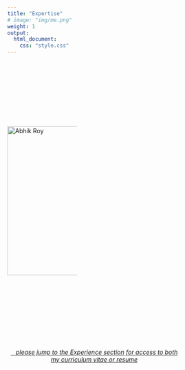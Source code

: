 ```yaml
---
title: "Expertise"
# image: "img/me.png"
weight: 1
output:
  html_document:
    css: "style.css"
---
```


<script src="//yihui.org/js/math-code.js" defer></script>

<script defer
  src="//mathjax.rstudio.com/latest/MathJax.js?config=TeX-MML-AM_CHTML">
</script>

<style>

.holder {
    width: 40%;
    display: flex;
    overflow: hidden;
    align-items: center;
}

/*QuickReset*/ * {margin:0; box-sizing:border-box;}

.About {
  display: flex;
}

.About > * {
  flex: 1;
  margin: 10px;
}

table, 
tbody, 
th, 
td, 
tr, 
.markdown tbody tr:nth-child(2n+1) td, 
.markdown tbody tr:nth-child(2n+1) th,
.markdown tbody tr:nth-child(2n) td, 
.markdown tbody tr:nth-child(2n) th{
  border: none;
  text-align: left;
  background-color: #1e1e1e;
  color: #ffffff;
  vertical-align: center;
}

</style>


<script src="//yihui.org/js/math-code.js" defer></script>

<script defer
  src="//mathjax.rstudio.com/latest/MathJax.js?config=TeX-MML-AM_CHTML">
</script>

<link rel="stylesheet" href="https://cdnjs.cloudflare.com/ajax/libs/font-awesome/6.1.0/css/all.min.css" integrity="sha512-10/jx2EXwxxWqCLX/hHth/vu2KY3jCF70dCQB8TSgNjbCVAC/8vai53GfMDrO2Emgwccf2pJqxct9ehpzG+MTw==" crossorigin="anonymous" referrerpolicy="no-referrer" />






<div class="holder">

<div class="left">

<a href="#abhik"><img src='/img/photos/me.png' alt='Abhik Roy' width='345' align="left"></a>

</div>

<div class="right">


<table>
    <tr><th>Data visualization</b></th></tr> 
    <tr><th>Content, cluster, and social network analysis</th></tr> 
    <tr><th>Modeling using statistics and machine learning</th></tr> 
    <tr><th>Text mining</th></tr> 
    <tr><th>Planning and conducting program evaluations</th></tr>  
    <tr><th>Designing and administering small- and large-scale surveys</th></tr>
    <tr><th>Programming and analysis in </b><i style="color:#3365B3;" class="fab fa-r-project fa-lg"></i> <b>with markup using</b> `\(\LaTeX\)` </th></tr> 
    <tr><th>App development and dynamic reporting using</b></th></tr> 
</table>
<div class="holder">

<div class="About" id="about">
 <img src='/img/logos/shiny-logo.png' alt='Shiny hex' style="width:75px">&nbsp;&nbsp;
 <img src='/img/logos/rmarkdown.png' alt='Rmarkdown hex' style="width:75px">
</div>

</div>
</div>
</div>
<br>
<br>
<center>
<a href="#experience"><i class="fa-solid fa-arrow-turn-down"></i></i>&nbsp;&nbsp;&nbsp;<i>please jump to the Experience section for access to both my curriculum vitae or resume</i></a>
</center>
<br>
